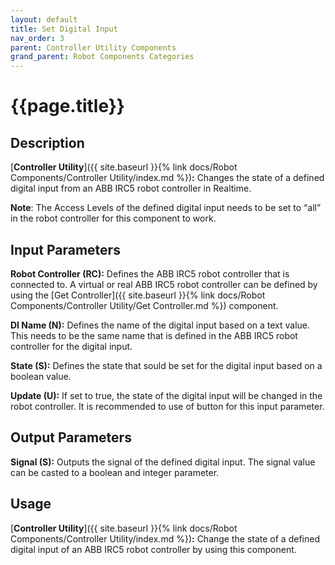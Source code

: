 ```yaml
---
layout: default
title: Set Digital Input
nav_order: 3
parent: Controller Utility Components
grand_parent: Robot Components Categories
---
```


# **{{page.title}}**

## **Description**

[**Controller Utility**]({{ site.baseurl }}{% link docs/Robot Components/Controller Utility/index.md %})**:** 
Changes the state of a defined digital input from an ABB IRC5 robot controller in Realtime.

**Note**: The Access Levels of the defined digital input needs to be set to “all” in the robot controller for this component to work.

## **Input Parameters**

**Robot Controller (RC):** Defines the ABB IRC5 robot controller that is connected to. A virtual or real ABB IRC5 robot controller can be defined by using the [Get Controller]({{ site.baseurl }}{% link docs/Robot Components/Controller Utility/Get Controller.md %}) component.

**DI Name (N):** Defines the name of the digital input based on a text value. This needs to be the same name that is defined in the ABB IRC5 robot controller for the digital input.

**State (S):** Defines the state that sould be set for the digital input based on a boolean value.

**Update (U):** If set to true, the state of the digital input will be changed in the robot controller. It is recommended to use of button for this input parameter. 

## **Output Parameters**

**Signal (S):** Outputs the signal of the defined digital input. The signal value can be casted to a boolean and integer parameter. 

## **Usage**

[**Controller Utility**]({{ site.baseurl }}{% link docs/Robot Components/Controller Utility/index.md %})**:** Change the state of a defined digital input of an ABB IRC5 robot controller by using this component.